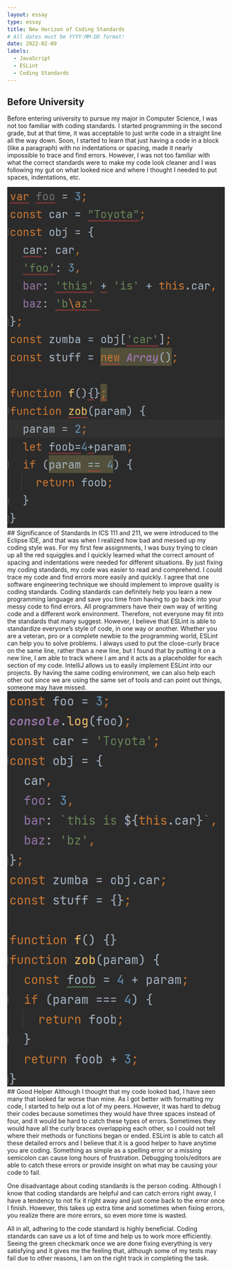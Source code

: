 ```yaml
---
layout: essay
type: essay
title: New Horizon of Coding Standards
# All dates must be YYYY-MM-DD format!
date: 2022-02-09
labels:
  - JavaScript
  - ESLint
  - Coding Standards
---
```

## Before University
Before entering university to pursue my major in Computer Science, I was not too familiar with coding standards. I started programming in the second grade, but at that time, it was acceptable to just write code in a straight line all the way down. Soon, I started to learn that just having a code in a block (like a paragraph) with no indentations or spacing, made it nearly impossible to trace and find errors. However, I was not too familiar with what the correct standards were to make my code look cleaner and I was following my gut on what looked nice and where I thought I needed to put spaces, indentations, etc. 

<img class="ui medium left floated image" src="../images/bad javascript.png">
## Significance of Standards
In ICS 111 and 211, we were introduced to the Eclipse IDE, and that was when I realized how bad and messed up my coding style was. For my first few assignments, I was busy trying to clean up all the red squiggles and I quickly learned what the correct amount of spacing and indentations were needed for different situations. By just fixing my coding standards, my code was easier to read and comprehend. I could trace my code and find errors more easily and quickly. I agree that one software engineering technique we should implement to improve quality is coding standards. Coding standards can definitely help you learn a new programming language and save you time from having to go back into your messy code to find errors. 
All programmers have their own way of writing code and a different work environment. Therefore, not everyone may fit into the standards that many suggest. However, I believe that ESLint is able to standardize everyone’s style of code, in one way or another. Whether you are a veteran, pro or a complete newbie to the programming world, ESLint can help you to solve problems. I always used to put the close-curly brace on the same line, rather than a new line, but I found that by putting it on a new line, I am able to track where I am and it acts as a placeholder for each section of my code. IntelliJ allows us to easily implement ESLint into our projects. By having the same coding environment, we can also help each other out since we are using the same set of tools and can point out things, someone may have missed. 

<img class="ui medium right floated image" src="../images/fixed javascript.png">
## Good Helper
Although I thought that my code looked bad, I have seen many that looked far worse than mine. As I got better with formatting my code, I started to help out a lot of my peers. However, it was hard to debug their codes because sometimes they would have three spaces instead of four, and it would be hard to catch these types of errors. Sometimes they would have all the curly braces overlapping each other, so I could not tell where their methods or functions began or ended. ESLint is able to catch all these detailed errors and I believe that it is a good helper to have anytime you are coding. Something as simple as a spelling error or a missing semicolon can cause long hours of frustration. Debugging tools/editors are able to catch these errors or provide insight on what may be causing your code to fail. 

One disadvantage about coding standards is the person coding. Although I know that coding standards are helpful and can catch errors right away, I have a tendency to not fix it right away and just come back to the error once I finish. However, this takes up extra time and sometimes when fixing errors, you realize there are more errors, so even more time is wasted. 

All in all, adhering to the code standard is highly beneficial. Coding standards can save us a lot of time and help us to work more efficiently. Seeing the green checkmark once we are done fixing everything is very satisfying and it gives me the feeling that, although some of my tests may fail due to other reasons, I am on the right track in completing the task.
